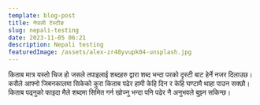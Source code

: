 ```yaml
---
template: blog-post
title: नेपाली टेस्टीङ
slug: nepali-testing
date: 2023-11-05 06:21
description: Nepali testing
featuredImage: /assets/alex-zr48yvupk04-unsplash.jpg
---
```

किताब मात्र यस्तो चिज हो जसले तपाइलाई शब्दहरु द्वारा शब्द भन्दा परको दृस्टी बाट हेर्ने नजर दिलाउछ। कसैले आफ्नो जिबनकालमा सिकेको कुरा किताब पढेर हामी केहि दिन र केहि घण्टामै थाहा पाउन सक्छौ। किताब पढ्नुको फाइदा मैले शब्दमा सिमित गर्न खोज्नु भन्दा पनि पढेर नै अनुभवले बुझ्न सकिन्छ। 